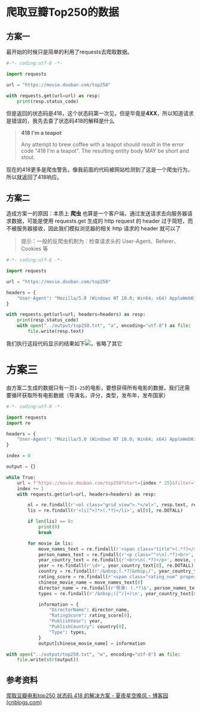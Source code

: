 # 爬取豆瓣Top250的数据

## 方案一

最开始的时候只是简单的利用了requests去爬取数据。

```python
#-*- coding:utf-8 -*-

import requests

url = "https://movie.douban.com/top250"

with requests.get(url=url) as resp:
    print(resp.status_code)
```

但是返回的状态码是418，这个状态码第一次见，但是毕竟是**4XX**，所以知道请求是错误的，我先去查了状态码418的解释是什么

>**418 I'm a teapot**
>
>   Any attempt to brew coffee with a teapot should result in the error
>   code "418 I'm a teapot". The resulting entity body MAY be short and
>   stout.

现在的418更多是爬虫警告。像我前面的代码被网站检测到了这是一个爬虫行为，所以就返回了418响应。



## 方案二

造成方案一的原因：本质上 **爬虫** 也算是一个客户端，通过发送请求去向服务器请求数据，可能是使用 requests.get 生成的 http request 的 header 过于简短，而不被服务器接收，因此我们模拟浏览器的相关 http 请求的 header 就可以了

> 提示：一般的反爬虫机制为：检查请求头的 User-Agent、Referer、Cookies 等

```python
#-*- coding:utf-8 -*-

import requests

url = "https://movie.douban.com/top250"

headers = {
    "User-Agent": "Mozilla/5.0 (Windows NT 10.0; Win64; x64) AppleWebKit/537.36 (KHTML, like Gecko) Chrome/119.0.0.0 Safari/537.36 Edg/119.0.0.0",
}

with requests.get(url=url, headers=headers) as resp:
    print(resp.status_code)
    with open("../output/top250.txt", "a", encoding="utf-8") as file:
        file.write(resp.text)
```

我们执行这段代码显示的结果如下![](https://cdn.jsdelivr.net/gh/zhangyufeng0123/ImageHosting/img/20231128134012.png)，省略了其它



# 方案三

由方案二生成的数据只有一页`1-25`的电影，要想获得所有电影的数据，我们还需要循环获取所有电影数据（导演名，评分，类型，发布年，发布国家）

```python
#-*- coding:utf-8 -*-

import requests
import re

headers = {
    "User-Agent": "Mozilla/5.0 (Windows NT 10.0; Win64; x64) AppleWebKit/537.36 (KHTML, like Gecko) Chrome/119.0.0.0 Safari/537.36 Edg/119.0.0.0",
}

index = 0

output = {}

while True:
    url = f"https://movie.douban.com/top250?start={index * 25}&filter="
    index += 1
    with requests.get(url=url, headers=headers) as resp:

        ol = re.findall(r'<ol class="grid_view">.*</ol>', resp.text, re.DOTALL)
        lis = re.findall(r'<li[^>]*>(.*?)</li>', ol[0], re.DOTALL)

        if len(lis) == 0:
            print(0)
            break

        for movie in lis:
            move_names_text = re.findall(r'<span class="title">(.*?)</span>', movie, re.DOTALL)
            person_names_text = re.findall(r'<p class="">\n(.*?)<br>', movie, re.DOTALL)
            year_country_text = re.findall(r'<br>\n(.*?)</p>', movie, re.DOTALL)
            year = re.findall(r'\d+', year_country_text[0], re.DOTALL)[0]
            country = re.findall(r'/&nbsp;(.*?)&nbsp;/', year_country_text[0], re.DOTALL)
            rating_score = re.findall(r'<span class="rating_num" property="v:average">(.*?)</span>', movie, re.DOTALL)
            chinese_movie_name = move_names_text[0]
            director_name = re.findall(r'导演: (.*?)&', person_names_text[0], re.DOTALL)
            types = re.findall(r'/&nbsp;([^/]+)\n', year_country_text[0])[-1].split(" ")

            information = {
                "DirectorName": director_name,
                "RatingScore": rating_score[0],
                "PublishYear": year,
                "PublishCountry": country[0],
                "Type": types,
            }
            output[chinese_movie_name] = information

with open("../output/top250.txt", "w", encoding="utf-8") as file:
    file.write(str(output))
```



## 参考资料

[爬取豆瓣电影top250 状态码 418 的解决方案 - 夏夜星空晚风 - 博客园 (cnblogs.com)](https://www.cnblogs.com/wanghuizhao/p/16307741.html)